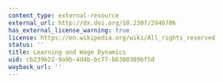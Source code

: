 ```yaml
---
content_type: external-resource
external_url: http://dx.doi.org/10.2307/2946706
has_external_license_warning: true
license: https://en.wikipedia.org/wiki/All_rights_reserved
status: ''
title: Learning and Wage Dynamics
uid: cb239b22-9a9b-4d4b-bc77-b6300309bf5d
wayback_url: ''
---
```

